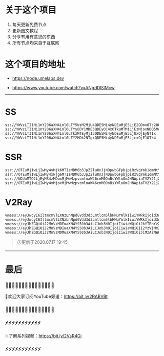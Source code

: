 # 关于这个项目
1. 每天更新免费节点
2. 更新图文教程
3. 分享有用有意思的东西
4. 所有节点均来自于互联网

# 这个项目的地址

* https://node.umelabs.dev

* https://www.youtube.com/watch?v=ANgdDISlMcw

---

# SS

```http
ss://YWVzLTI1Ni1nY206aXN4Lnl0LTY5NzM2MjU4QDE5Mi4yNDEuMjE5LjE2ODoxOTc2OQ==
ss://YWVzLTI1Ni1nY206aXN4Lnl0LTYyODY1MDE5QDEyOC4xOTkuMTM1LjEzMjoxNDQ5MA==
ss://YWVzLTI1Ni1nY206aXN4Lnl0LTkzMTEyMjI5QDE5Mi4yNDEuMjE5LjUxOjEyNTIx
ss://YWVzLTI1Ni1nY206aXN4Lnl0LTY2MDk2NTgxQDE5Mi4yNDEuMjE5LjcxOjE1OTk4
```

# SSR

```http
ssr://OTEuMjIwLjIwMy4yMjk6MTIzMDM6b3JpZ2luOnJjNDpwbGFpbjpiRzVqYmk1dmNtY2dPR2h5Lz9vYmZzcGFyYW09JnJlbWFya3M9NXJTYjVwMko1NS0yJmdyb3VwPVRHNWpiaTV2Y21j
ssr://OTEuMjIwLjIwMy4xNjg6MTIzMDM6b3JpZ2luOnJjNDpwbGFpbjpiRzVqYmk1dmNtY2dPR2h5Lz9vYmZzcGFyYW09JnJlbWFya3M9NXJTYjVwMko1NS0yUWcmZ3JvdXA9VEc1amJpNXZjbWM
ssr://NDUuMTQ2LjEyMS4zMDoxMjMwMzpvcmlnaW46cmM0OnBsYWluOmJHNWpiaTV2Y21jZ09HaHkvP29iZnNwYXJhbT0mcmVtYXJrcz01clNiNXAySjU1LTJRdyZncm91cD1URzVqYmk1dmNtYw
ssr://OTEuMjIwLjIwMy4xMjoxMjMwMzpvcmlnaW46cmM0OnBsYWluOmJHNWpiaTV2Y21jZ09HaHkvP29iZnNwYXJhbT0mcmVtYXJrcz01clNiNXAySjU1LTJSQSZncm91cD1URzVqYmk1dmNtYw
```

# V2Ray

```http
vmess://eyJwcyI6IltmcmVlLXNzLnNpdGVdd3d3Lmtlcm5lbHMuYmlkIiwiYWRkIjoid3d3Lmtlcm5lbHMuYmlkIiwicG9ydCI6IjQ0MyIsImlkIjoiNzc2YWU2ODItOGI5Mi1mZmMyLTAwMTgtNjJlMjg5MzllODUxIiwiYWlkIjoiMCIsIm5ldCI6IndzIiwidHlwZSI6Im5vbmUiLCJob3N0IjoiL3dzIiwidGxzIjoidGxzIn0=
vmess://eyJwcyI6IltmcmVlLXNzLnNpdGVdd3d3Lmtlcm5lbHMuYmlkIiwiYWRkIjoid3d3Lmtlcm5lbHMuYmlkIiwicG9ydCI6IjgwIiwiaWQiOiJjYzdjYmVmMC1mMzViLTk2OGYtZjEyNS1jOThjZDg4Y2MxNjUiLCJhaWQiOiIwIiwibmV0Ijoid3MiLCJ0eXBlIjoibm9uZSIsImhvc3QiOiIvd3MiLCJ0bHMiOiJub25lIn0=
vmess://eyJhZGQiOiJ2MnVzMDEuaXN4YS50b3AiLCJob3N0IjoiIiwiaWQiOiJkYTBhYzZkYS1hMDJjLTQ4NzAtODRjYi05MWFiNTgyM2I4YTUiLCJuZXQiOiJ3cyIsInBhdGgiOiJcL3JheSIsInBvcnQiOiI0NDMiLCJwcyI6ImlzeC55dC0wMSIsInRscyI6InRscyIsInYiOjIsImFpZCI6MCwidHlwZSI6Im5vbmUifQo=
vmess://eyJhZGQiOiJ2MnVzMDIuaXN4YS50b3AiLCJob3N0IjoiIiwiaWQiOiI2YzVjMmZkMi02NDhjLTRiMDUtYTlmOS1iOTk1YjYzMTA0NTMiLCJuZXQiOiJ3cyIsInBhdGgiOiJcL3JheSIsInBvcnQiOiI0NDMiLCJwcyI6ImlzeC55dC0wMiIsInRscyI6InRscyIsInYiOjIsImFpZCI6MCwidHlwZSI6Im5vbmUifQo=
vmess://eyJhZGQiOiJ2MnVzMDMuaXN4YS50b3AiLCJob3N0IjoiIiwiaWQiOiJiMzAzNWQxMy1lYTQzLTQ5OGMtOWE1Yy0zZGFmMjVkMWIzZjYiLCJuZXQiOiJ3cyIsInBhdGgiOiJcL3JheSIsInBvcnQiOiI0NDMiLCJwcyI6ImlzeC55dC0wMyIsInRscyI6InRscyIsInYiOjIsImFpZCI6MCwidHlwZSI6Im5vbmUifQo=
```



> 🕖更新于2020.07.17 19:45

---

# 最后
### 🌸🌸🌸🌸🌸🌸🌸🌸🌸🌸🌸🌸🌸🌸🌸

👏欢迎大家订阅YouTube频道：https://bit.ly/2RABVBt

### 🌸🌸🌸🌸🌸🌸🌸🌸🌸🌸🌸🌸🌸🌸🌸



### ⚡️⚡️⚡️⚡️⚡️⚡️⚡️⚡️⚡️⚡️⚡️

💥了解系列视频：https://bit.ly/2VsR4Gi

### ⚡️⚡️⚡️⚡️⚡️⚡️⚡️⚡️⚡️⚡️⚡️